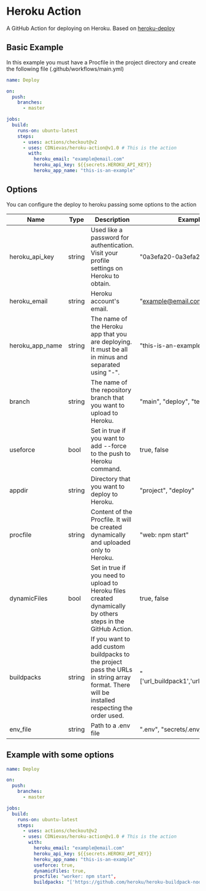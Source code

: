 # Heroku Action
A GitHub Action for deploying on Heroku. Based on [heroku-deploy](https://github.com/AkhileshNS/heroku-deploy)

## Basic Example
In this example you must have a Procfile in the project directory and create the following file (.github/workflows/main.yml)

```yaml
name: Deploy

on:
  push:
    branches:
      - master

jobs:
  build:
    runs-on: ubuntu-latest
    steps:
      - uses: actions/checkout@v2
      - uses: CDNievas/heroku-action@v1.0 # This is the action
        with:
          heroku_email: "example@email.com"
          heroku_api_key: ${{secrets.HEROKU_API_KEY}}
          heroku_app_name: "this-is-an-example"
```


## Options
You can configure the deploy to heroku passing some options to the action

| Name            | Type     | Description                                                                                                                                  | Example                             | Required | Default                |
|-----------------|----------|----------------------------------------------------------------------------------------------------------------------------------------------|-------------------------------------|----------|------------------------|
| heroku_api_key  | string   | Used like a password for authentication. Visit your profile settings on Heroku to obtain.                                                    | "0a3efa20-0a3efa20a3efa2"           | true     | -                      |
| heroku_email    | string   | Heroku account's email.                                                                                                                      | "example@email.com"                 | true     | -                      |
| heroku_app_name | string   | The name of the Heroku app that you are deploying. It must be all in minus and separated using "-".                                          | "this-is-an-example"                | true     | -                      |
| branch          | string   | The name of the repository branch that you want to upload to Heroku.                                                                         | "main", "deploy", "test"            | false    | Uploads "HEAD" content |
| useforce        | bool     | Set in true if you want to add --force to the push to Heroku command.                                                                        | true, false                         | false    | false                  |
| appdir          | string   | Directory that you want to deploy to Heroku.                                                                                                 | "project", "deploy"                 | false    | Root of repository     |
| procfile        | string   | Content of the Procfile. It will be created dynamically and uploaded only to Heroku.                                                         | "web: npm start"                    | false    | No Procfile creation   |
| dynamicFiles    | bool     | Set in true if you need to upload to Heroku files created dynamically by others steps in the GitHub Action.                                  | true, false                         | false    | false                  |
| buildpacks      | string | If you want to add custom buildpacks to the project pass the URLs in string array format. There will be installed respecting the order used. | "['url_buildpack1','url_buildpack2']" | false    | No buildpacks          |
| env_file        | string   | Path to a .env file                                                                                                                          | ".env", "secrets/.env/"             | false    | No env file            |


## Example with some options

```yaml
name: Deploy

on:
  push:
    branches:
      - master

jobs:
  build:
    runs-on: ubuntu-latest
    steps:
      - uses: actions/checkout@v2
      - uses: CDNievas/heroku-action@v1.0 # This is the action
        with:
          heroku_email: "example@email.com"
          heroku_api_key: ${{secrets.HEROKU_API_KEY}}
          heroku_app_name: "this-is-an-example"
          useforce: true,
          dynamicFiles: true,
          procfile: "worker: npm start",
          buildpacks: "['https://github.com/heroku/heroku-buildpack-nodejs.git','https://github.com/jonathanong/heroku-buildpack-ffmpeg-latest.git']"
```

